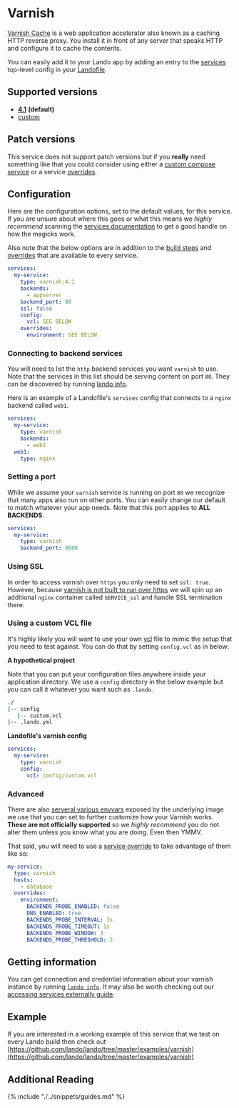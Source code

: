 Varnish
=======

[Varnish Cache](https://varnish-cache.org/intro/index.html#intro) is a web application accelerator also known as a caching HTTP reverse proxy. You install it in front of any server that speaks HTTP and configure it to cache the contents.

You can easily add it to your Lando app by adding an entry to the [services](./../config/services.md) top-level config in your [Landofile](./../config/lando.md).

<!-- toc -->

Supported versions
------------------

*   **[4.1](https://hub.docker.com/r/eeacms/varnish/)** **(default)**
*   [custom](./../config/services.md#advanced)

Patch versions
--------------

This service does not support patch versions but if you **really** need something like that you could consider using either a [custom compose service](./compose.md) or a service [overrides](./../config/services.md#overrides).

Configuration
-------------

Here are the configuration options, set to the default values, for this service. If you are unsure about where this goes or what this means we *highly recommend* scanning the [services documentation](./../config/services.md) to get a good handle on how the magicks work.

Also note that the below options are in addition to the [build steps](./../config/services.md#build-steps) and [overrides](./../config/services.md#overrides) that are available to every service.

```yaml
services:
  my-service:
    type: varnish:4.1
    backends:
      - appserver
    backend_port: 80
    ssl: false
    config:
      vcl: SEE BELOW
    overrides:
      environment: SEE BELOW
```

### Connecting to backend services

You will need to list the `http` backend services you want `varnish` to use. Note that the services in this list should be serving content on port `80`. They can be discovered by running [lando info](./../cli/info.md).

Here is an example of a Landofile's `services` config that connects to a `nginx` backend called `web1`.

```yaml
services:
  my-service:
    type: varnish
    backends:
      - web1
  web1:
    type: nginx
```

### Setting a port

While we assume your `varnish` service is running on port `80` we recognize that many apps also run on other ports. You can easily change our default to match whatever your app needs. Note that this port applies to **ALL BACKENDS**.

```yaml
services:
  my-service:
    type: varnish
    backend_port: 8080
```

### Using SSL

In order to access varnish over `https` you only need to set `ssl: true`. However, because [varnish is not built to run over https](https://www.section.io/blog/varnish-cache-https/) we will spin up an additional `nginx` container called `SERVICE_ssl` and handle SSL termination there.

### Using a custom VCL file

It's highly likely you will want to use your own [vcl](https://varnish-cache.org/docs/trunk/users-guide/vcl.html) file to mimic the setup that you need to test against. You can do that by setting `config.vcl` as in below:

**A hypothetical project**

Note that you can put your configuration files anywhere inside your application directory. We use a `config` directory in the below example but you can call it whatever you want such as `.lando`.

```bash
./
|-- config
   |-- custom.vcl
|-- .lando.yml
```

**Landofile's varnish config**

```yaml
services:
  my-service:
    type: varnish
    config:
      vcl: config/custom.vcl
```

### Advanced

There are also [serveral various envvars](https://hub.docker.com/r/eeacms/varnish/) exposed by the underlying image we use that you can set to further customize how your Varnish works. **These are not officially supported** so we *highly recommend* you do not alter them unless you know what you are doing. Even then YMMV.

That said, you will need to use a [service override](./../config/services.md#overrides) to take advantage of them like so:

```yaml
my-service:
  type: varnish
  hosts:
    - database
  overrides:
    environment:
      BACKENDS_PROBE_ENABLED: false
      DNS_ENABLED: true
      BACKENDS_PROBE_INTERVAL: 3s
      BACKENDS_PROBE_TIMEOUT: 1s
      BACKENDS_PROBE_WINDOW: 3
      BACKENDS_PROBE_THRESHOLD: 2
```

Getting information
-------------------

You can get connection and credential information about your varnish instance by running [`lando info`](./../cli/info.md). It may also be worth checking out our [accessing services externally guide](./../guides/external-access.md).

Example
-------

If you are interested in a working example of this service that we test on every Lando build then check out
[https://github.com/lando/lando/tree/master/examples/varnish](https://github.com/lando/lando/tree/master/examples/varnish)

Additional Reading
------------------

{% include "./../snippets/guides.md" %}
